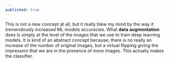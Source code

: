 ```yaml
---
published: true
---
```


 This is not a new concept at all, but it really blew my mind by the way it tremendously increased ML models accuracies. What **data augmentation** does is simply at the level of the images that we use to train deep learning models. It is kind of an abstract concept because, there is no really an increase of the number of original images, but a virtual flipping giving the impression that we are in the presence of more images. This actually makes the classifier.